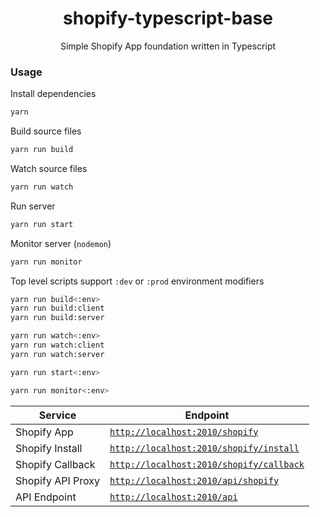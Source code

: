 <h1 align="center">shopify-typescript-base</h1>

<p align="center">Simple Shopify App foundation written in Typescript</p>

### Usage

Install dependencies
```bash
yarn
```

Build source files
```bash
yarn run build
```

Watch source files
```bash
yarn run watch
```

Run server
```bash
yarn run start
```

Monitor server (`nodemon`)
```bash
yarn run monitor
```

Top level scripts support `:dev` or `:prod` environment modifiers
```bash
yarn run build<:env>
yarn run build:client
yarn run build:server

yarn run watch<:env>
yarn run watch:client
yarn run watch:server

yarn run start<:env>

yarn run monitor<:env>
```

| Service           | Endpoint      |
| ----------------- | ------------- |
| Shopify App       | [`http://localhost:2010/shopify`](http://localhost:2010/shopify) |
| Shopify Install   | [`http://localhost:2010/shopify/install`](http://localhost:2010/shopify/install?shop=<shopify_store_url>) |
| Shopify Callback  | [`http://localhost:2010/shopify/callback`](http://localhost:2010/shopify/callback) |
| Shopify API Proxy | [`http://localhost:2010/api/shopify`](http://localhost:2010/api/shopify) |
| API Endpoint      | [`http://localhost:2010/api`](http://localhost:2010/api) |
